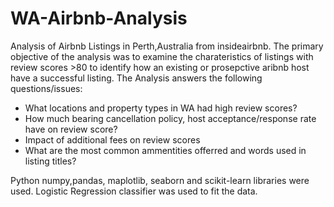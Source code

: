 # WA-Airbnb-Analysis
Analysis of Airbnb Listings in Perth,Australia from insideairbnb. The primary objective of the analysis was to examine the charateristics of listings with review scores >80 to identify how an existing or prosepctive aribnb host have a successful listing. The Analysis answers the following questions/issues:

* What locations and property types in WA had high review scores?
* How much bearing cancellation policy, host acceptance/response rate have on review score?
* Impact of additional fees on review scores
* What are the most common ammentities offerred and words used in listing titles?

Python numpy,pandas, maplotlib, seaborn and scikit-learn libraries were used. Logistic Regression classifier was used to fit the data. 


